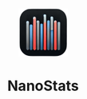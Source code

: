 <h1 align="center">
   <img src="nanostats.png" width="20%" height="20%" alt="nanostats logo" title="nanostats logo">
  <br><br>
  NanoStats
</h1>

